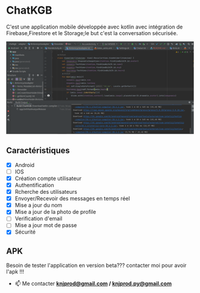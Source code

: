 # ChatKGB

C'est une application mobile développée avec kotlin avec intégration de Firebase,Firestore et le Storage;le but c'est la conversation sécurisée.

<img src="./chat.png" />


## Caractéristiques
- [x] Android
- [ ] IOS
- [x] Création compte utilisateur
- [x] Authentification
- [x] Rcherche des utilisateurs
- [x] Envoyer/Recevoir des messages en temps réel
- [x] Mise a jour du nom
- [x] Mise a jour de la photo de profile
- [ ] Verification d'email
- [ ] Mise a jour mot de passe
- [x] Sécurité

## APK

Besoin de tester  l'application en version beta??? contacter moi pour avoir l'apk !!!
- 📫 Me contacter **knjprod@gmail.com / knjprod.py@gmail.com**